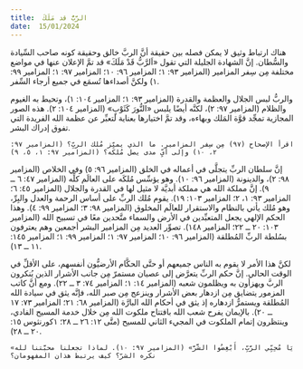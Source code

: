 ```yaml
---
title:  الرَّبُّ قد مَلَكَ
date:  15/01/2024
---
```


هناك ارتباط وثيق لا يمكن فصله بين حقيقة أنَّ الربَّ خالق وحقيقة كونه صاحب السِّيادة والسُّطان. إنَّ الشهادة الجليلة التي تقول «اَلرَّبُّ قَدْ مَلَكَ» قد تمَّ الإعلان عنها في مواضع مختلفة مِن سِفر المزامير (المزامير ٩٣: ١؛ المزامير ٩٦: ١٠؛ المزامير ٩٧: ١؛ المزامير ٩٩: ١) ولكنَّ أصداءها تُسمَع في جميع أرجاء السِّفر.

والربُّ لبس الجلال والعظمة والقدرة (المزامير ٩٣: ١؛ المزامير ١٠٤: ١)، وتحيط به الغيوم والظلام (المزامير ٩٧: ٢)، لكنَّه أيضًا يلبس «النُّورَ كَثَوْبٍ» (المزامير ١٠٤: ٢). هذه الصور المجازية تمجِّد قوَّة المَلك وبهاءه، وقد تمَّ اختيارها بعناية لتعبِّر عن عظمة الله الفريدة التي تفوق إدراك البشر.

`اقرأ الإصحاح (٩٧) مِن سِفر المزامير. ما الذي يميِّز مُلك الربِّ؟ (المزامير ٩٧: ٢، ١٠) وإلى أيِّ مدى يصل مُلكه؟ (المزامير ٩٧: ١، ٥، ٩)`

إنَّ سلطان الربِّ يتجلَّى في أعماله في الخلق (المزامير ٩٦: ٥) وفي الخلاص (المزامير ٩٨: ٢)، والدينونة (المزامير ٩٦: ١٠). وهو يؤسِّس مُلكَه على العالَم كلِّه (المزامير ٤٧: ٦ ــ ٩). إنَّ مملكة الله هي مملكة أبديَّة لا مثيل لها في القدرة والجلال (المزامير ٤٥: ٦؛ المزامير ٩٣: ١، ٢؛ المزامير ١٠٣: ١٩). يقوم مُلك الربِّ على أساس الرحمة والعدل والبِرِّ، وهو مُلك يأتي بالنظام والاستقرار للعالَم المخلوق (المزامير ٩٨: ٣؛ المزامير ٩٩: ٤). وهذا الحكم الإلهي يجعل المتعبِّدين في الأرض والسماء متَّحدين معًا في تسبيح الله (المزامير ١٠٣: ٢٠ ــ ٢٢؛ المزامير ١٤٨). تصوِّر العديد مِن المزامير البشر أجمعين وهم يعترفون بسُلطة الربِّ المُطلقة (المزامير ٩٦: ١٠؛ المزامير ٩٧: ١؛ المزامير ٩٩: ١؛ المزامير ١٤٥: ١١ ــ ١٣).

لكنَّ هذا الأمر لا يقوم به الناس جميعهم أو حتَّى الحكَّام الأرضيُّون أنفسهم، على الأقلِّ في الوقت الحالي. إنَّ حكم الربِّ يتعرَّض إلى عصيان مستمرّ مِن جانب الأشرار الذين يُنكرون الربَّ ويهزأون به ويظلمون شعبه (المزامير ١٤: ١؛ المزامير ٧٤: ٣ ــ ٢٢). ومع أنَّ كاتب المزمور يتضايق مِن ازدهار بعض الأشرار وينزعج مِن صبر الله، فإنَّه يثق في سيادة الله المُطلقة ويستمرُّ ازدهاره إذ يثق في أحكام الله البارَّة (المزامير ٦٨: ٢١؛ المزامير ٧٣: ١٧ ــ ٢٠). بالإيمان يفرح شعب الله بافتتاح ملكوت الله مِن خلال خدمة المسيح الفادي، وينتظرون إتمام الملكوت في المجيء الثاني للمسيح (متَّى ١٢: ٢٦ ــ ٢٨؛ ١كورنثوس ١٥: ٢٠ ــ ٢٨).

`«يَا مُحِبِّي الرَّبِّ، أَبْغِضُوا الشَّرَّ» (المزامير ٩٧: ١٠). لماذا تجعلنا محبَّتنا لله نكره الشرّ؟ كيف يرتبط هذان المفهومان؟`